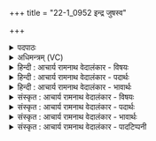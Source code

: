 +++
title = "22-1_0952 इन्द्र जुषस्व"

+++
<details><summary>पदपाठः</summary>

इ꣡न्द्र꣢꣯। जु꣣ष꣡स्व꣢। प्र। व꣣ह। आ꣢। या꣣हि। शूर। ह꣡रि꣢꣯ह। पि꣡ब꣢꣯। सु꣣त꣡स्य꣢। म꣣तिः꣢। न। म꣡धोः꣢꣯। च꣣कानः꣢। चा꣡रुः꣢꣯। म꣡दा꣢꣯य। ९५२।
</details>

<details><summary>अधिमन्त्रम् (VC)</summary>

- इन्द्रः
- पावकोऽग्निर्बार्हस्पत्यो वा, गृहपतियविष्ठौ सहसः पुत्रावन्यतरो वा
- बृहती
- मध्यमः
</details>

<details><summary>हिन्दी : आचार्य रामनाथ वेदालंकार - विषयः</summary>

प्रथम मन्त्र में जीवात्मा का विषय है।
</details>

<details><summary>हिन्दी : आचार्य रामनाथ वेदालंकार - पदार्थः</summary>

पदार्थान्वय -  हे (इन्द्र) जीवात्मन् ! तू (जुषस्व) प्रसन्न हो, (प्र वह) शरीरयात्रा को भली-भाँति वहन कर। हे (शूर) वीर, हे (हरिह) ज्ञानेन्द्रिय एवं कर्मेन्द्रियों से व्यवहार करनेवाले ! (तू आ याहि) आ। तू (सुतस्य) तैयार हुए वीररस का (पिब) पान कर। (मतिः न) मेधावी पुरुष के समान (चारुः) श्रेष्ठ तू (मदाय) उत्साह के लिए (मधोः) मधुर भक्ति-रस का (चकानः) प्रेमी बन ॥१॥ इस मन्त्र में उपमालङ्कार है ॥१॥
</details>

<details><summary>हिन्दी : आचार्य रामनाथ वेदालंकार - भावार्थः</summary>

भावार्थ -  मनुष्य का आत्मा वीररस का पान कर,उत्साहवान् होकर,भक्तिरस की तरङ्गों से तरङ्गित होकर कठिन से कठिन कार्यों को कर सकता है ॥१॥
</details>

<details><summary>संस्कृत : आचार्य रामनाथ वेदालंकार - विषयः</summary>

अथ जीवात्मविषय उच्यते।
</details>

<details><summary>संस्कृत : आचार्य रामनाथ वेदालंकार - पदार्थः</summary>

पदार्थान्वय -  हे (इन्द्र) जीवात्मन् ! त्वम् (जुषस्व) प्रीयस्व, (प्र वह) देहयात्रां प्रकर्षेण वह। हे (शूर) वीर, हे (हरिह) ज्ञानेन्द्रियकर्मेन्द्रियाभ्यां व्यवहर्तः ! [हरिभ्यां ज्ञानकर्मेन्द्रियाभ्यां हन्ति गच्छति व्यवहरतीति हरिहा, तत्संबुद्धौ।] त्वम् (आ याहि) आगच्छ। त्वम् (सुतस्य) अभिषुतस्य वीररसस्य (पिब) पानं कुरु। (मतिः न) मेधावी पुरुष इव। [मतिरिति मेधाविनाम। निघं० ३।१५।] (चारुः) श्रेष्ठः त्वम् (मदाय) उत्साहाय (मधोः) मधुरस्य भक्तिरसस्य (चकानः) कामयमानः भव ॥१॥ अत्रोपमालङ्कारः ॥१॥
</details>

<details><summary>संस्कृत : आचार्य रामनाथ वेदालंकार - भावार्थः</summary>

भावार्थ -  मनुष्यस्यात्मा वीररसं पीत्वोत्साहवान् भूत्वा भक्तिरसतरङ्गैस्तरङ्गितो भूत्वा कठिनतमान्यपि कार्याणि कर्तुं शक्नोति ॥१॥
</details>

<details><summary>संस्कृत : आचार्य रामनाथ वेदालंकार - पादटिप्पनी</summary>

टिप्पनी -   १.अथ० २।५।१,‘हरिह’ ‘मतिर्न’ इत्यत्र क्रमेण ‘हरिभ्या॑म्’ ‘म॒तेरि॒ह’ इति पाठः।
</details>